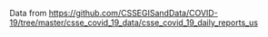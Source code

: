 Data from https://github.com/CSSEGISandData/COVID-19/tree/master/csse_covid_19_data/csse_covid_19_daily_reports_us
